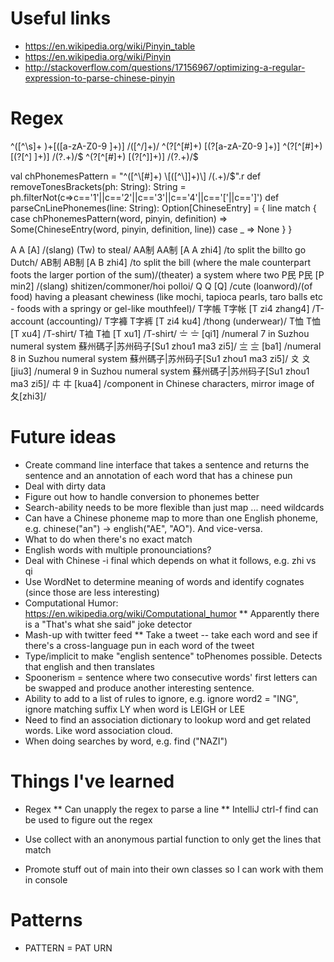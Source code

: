 # Useful links
* https://en.wikipedia.org/wiki/Pinyin_table
* https://en.wikipedia.org/wiki/Pinyin
* http://stackoverflow.com/questions/17156967/optimizing-a-regular-expression-to-parse-chinese-pinyin
   

# Regex
^([^\s]+ )+\[([a-zA-Z0-9 ]+)\] /([^/]+)/
^(?<word>[^\[#]+) \[(?<pinyin>[a-zA-Z0-9 ]+)\]
^(?<word>[^\[#]+) \[(?<pinyin>[^\] ]+)\] /(?<definition>.+)/$
^(?<word>[^\[#]+) \[(?<pinyin>[^\]]+)\] /(?<definition>.+)/$

val chPhonemesPattern = "^([^\\[#]+) \\[([^\\]]+)\\] /(.+)/$".r
  def removeTonesBrackets(ph: String): String = ph.filterNot(c=>c=='1'||c=='2'||c=='3'||c=='4'||c=='['||c==']')
  def parseCnLinePhonemes(line: String): Option[ChineseEntry] = {
    line match {
      case chPhonemesPattern(word, pinyin, definition) => Some(ChineseEntry(word, pinyin, definition, line))
      case _ => None
    }
  }

A A [A] /(slang) (Tw) to steal/
AA制 AA制 [A A zhi4] /to split the billto go Dutch/
AB制 AB制 [A B zhi4] /to split the bill (where the male counterpart foots the larger portion of the sum)/(theater) a system where two 
P民 P民 [P min2] /(slang) shitizen/commoner/hoi polloi/
Q Q [Q] /cute (loanword)/(of food) having a pleasant chewiness (like mochi, tapioca pearls, taro balls etc - foods with a springy or gel-like mouthfeel)/
T字帳 T字帐 [T zi4 zhang4] /T-account (accounting)/
T字褲 T字裤 [T zi4 ku4] /thong (underwear)/
T恤 T恤 [T xu4] /T-shirt/
T裇 T裇 [T xu1] /T-shirt/
〧 〧 [qi1] /numeral 7 in Suzhou numeral system 蘇州碼子|苏州码子[Su1 zhou1 ma3 zi5]/
〨 〨 [ba1] /numeral 8 in Suzhou numeral system 蘇州碼子|苏州码子[Su1 zhou1 ma3 zi5]/
〩 〩 [jiu3] /numeral 9 in Suzhou numeral system 蘇州碼子|苏州码子[Su1 zhou1 ma3 zi5]/
㐄 㐄 [kua4] /component in Chinese characters, mirror image of 夂[zhi3]/



# Future ideas
* Create command line interface that takes a sentence and returns the sentence and an annotation of each word that has a chinese pun
* Deal with dirty data
* Figure out how to handle conversion to phonemes better
* Search-ability needs to be more flexible than just map ... need wildcards
* Can have a Chinese phoneme map to more than one English phoneme, e.g. chinese("an") -> english("AE", "AO").  And vice-versa.
* What to do when there's no exact match
* English words with multiple pronounciations?
* Deal with Chinese -i final which depends on what it follows, e.g. zhi vs qi
* Use WordNet to determine meaning of words and identify cognates (since those are less interesting)
* Computational Humor: https://en.wikipedia.org/wiki/Computational_humor
** Apparently there is a "That's what she said" joke detector
* Mash-up with twitter feed
** Take a tweet -- take each word and see if there's a cross-language pun in each word of the tweet
* Type/implicit to make "english sentence" toPhenomes possible.  Detects that english and then translates
* Spoonerism = sentence where two consecutive words' first letters can be swapped and produce another interesting sentence.
* Ability to add to a list of rules to ignore, e.g. ignore word2 = "ING", ignore matching suffix LY when word is LEIGH or LEE
* Need to find an association dictionary to lookup word and get related words.  Like word association cloud.
* When doing searches by word, e.g. find ("NAZI")

# Things I've learned
* Regex 
** Can unapply the regex to parse a line
** IntelliJ ctrl-f find can be used to figure out the regex

* Use collect with an anonymous partial function to only get the lines that match
* Promote stuff out of main into their own classes so I can work with them in console

# Patterns
* PATTERN = PAT URN


